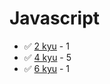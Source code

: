 # Javascript
* :white_check_mark: [2 kyu](/solutions/javascript/2%20kyu) - 1
* :white_check_mark: [4 kyu](/solutions/javascript/4%20kyu) - 5
* :white_check_mark: [6 kyu](/solutions/javascript/6%20kyu) - 1